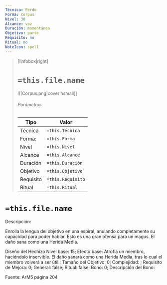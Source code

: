 ```yaml
---
Técnica: Perdo
Forma: Corpus
Nivel: 30
Alcance: voz 
Duración: momentánea  
Objetivo: parte
Requisito: no
Ritual: no
NoteIcon: spell
---
```


> [!infobox|right]
> # `=this.file.name`
> ![[Corpus.png|cover hsmall]]
> ###### Parámetros
> Tipo |  Valor |
> ---|---|
> Técnica  | `=this.Técnica`  |
> Forma: | `=this.Forma`  |
> Nivel | `=this.Nivel`  |
> Alcance | `=this.Alcance` |
> Duración | `=this.Duración` |
> Objetivo | `=this.Objetivo` |
> Requisito | `=this.Requisito` |
> Ritual | `=this.Ritual` |

# `=this.file.name`
Descripción: <p>Enrolla la lengua del objetivo en una espiral, anulando completamente su capacidad para poder hablar. Esto es una gran ofensa para un magus. El daño sana como una Herida Media.</p>

Diseño del Hechizo
Nivel base: 15; Efecto base: Atrofia un miembro, haciéndolo inservible. El daño sanará como una Herida Media, tras lo cual el miembro volverá a ser útil.;  Tamaño del Objetivo: 0; Complejidad: ; Requisito de Mejora: 0; General: false; Ritual: false; Bono: 0; Descripción del Bono: 

Fuente: ArM5 página 204